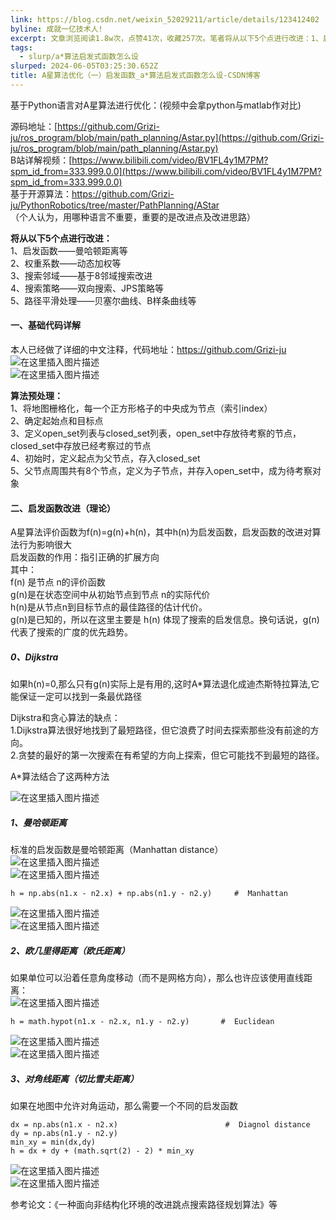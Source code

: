 ```yaml
---
link: https://blog.csdn.net/weixin_52029211/article/details/123412402
byline: 成就一亿技术人!
excerpt: 文章浏览阅读1.8w次，点赞41次，收藏257次。笔者将从以下5个点进行改进：1、启发函数——曼哈顿距离等2、权重系数——动态加权等3、搜索邻域——基于8邻域搜索改进4、搜索策略——双向搜索、JPS策略等5、路径平滑处理——贝塞尔曲线、B样条曲线等一、启发函数（理论）A星算法评价函数为_a*算法启发式函数怎么设
tags:
  - slurp/a*算法启发式函数怎么设
slurped: 2024-06-05T03:25:30.652Z
title: A星算法优化（一）启发函数_a*算法启发式函数怎么设-CSDN博客
---
```


基于Python语言对A星算法进行优化：(视频中会拿python与matlab作对比)

源码地址：[https://github.com/Grizi-ju/ros_program/blob/main/path_planning/Astar.py](https://github.com/Grizi-ju/ros_program/blob/main/path_planning/Astar.py)  
B站详解视频：[https://www.bilibili.com/video/BV1FL4y1M7PM?spm_id_from=333.999.0.0](https://www.bilibili.com/video/BV1FL4y1M7PM?spm_id_from=333.999.0.0)  
基于开源算法：https://github.com/Grizi-ju/PythonRobotics/tree/master/PathPlanning/AStar  
（个人认为，用哪种语言不重要，重要的是改进点及改进思路）

**将从以下5个点进行改进：**  
1、启发函数——曼哈顿距离等  
2、权重系数——动态加权等  
3、搜索邻域——基于8邻域搜索改进  
4、搜索策略——双向搜索、JPS策略等  
5、路径平滑处理——贝塞尔曲线、B样条曲线等

#### 一、基础代码详解

本人已经做了详细的中文注释，代码地址：https://github.com/Grizi-ju  
![在这里插入图片描述](https://img-blog.csdnimg.cn/108c0a2fd5434048aead71a43acfea79.png?x-oss-process=image/watermark,type_d3F5LXplbmhlaQ,shadow_50,text_Q1NETiBA5bCP5beo5ZCM5a2m,size_12,color_FFFFFF,t_70,g_se,x_16)  
![在这里插入图片描述](https://img-blog.csdnimg.cn/679d82c882d345ab8cd2196274018a96.png?x-oss-process=image/watermark,type_d3F5LXplbmhlaQ,shadow_50,text_Q1NETiBA5bCP5beo5ZCM5a2m,size_12,color_FFFFFF,t_70,g_se,x_16)

**算法预处理：**  
1、将地图栅格化，每一个正方形格子的中央成为节点（索引index）  
2、确定起始点和目标点  
3、定义open_set列表与closed_set列表，open_set中存放待考察的节点，closed_set中存放已经考察过的节点  
4、初始时，定义起点为父节点，存入closed_set  
5、父节点周围共有8个节点，定义为子节点，并存入open_set中，成为待考察对象

#### 二、启发函数改进（理论）

A星算法评价函数为f(n)=g(n)+h(n)，其中h(n)为启发函数，启发函数的改进对算法行为影响很大  
启发函数的作用：指引正确的扩展方向  
其中：  
f(n) 是节点 n的评价函数  
g(n)是在状态空间中从初始节点到节点 n的实际代价  
h(n)是从节点n到目标节点的最佳路径的估计代价。  
g(n)是已知的，所以在这里主要是 h(n) 体现了搜索的启发信息。换句话说，g(n)代表了搜索的广度的优先趋势。

##### 0、Dijkstra

如果h(n)=0,那么只有g(n)实际上是有用的,这时A*算法退化成迪杰斯特拉算法,它能保证一定可以找到一条最优路径

Dijkstra和贪心算法的缺点：  
1.Dijkstra算法很好地找到了最短路径，但它浪费了时间去探索那些没有前途的方向。  
2.贪婪的最好的第一次搜索在有希望的方向上探索，但它可能找不到最短的路径。

A*算法结合了这两种方法

![在这里插入图片描述](https://img-blog.csdnimg.cn/10696a5505804afa8f78a7b0414a361d.png?x-oss-process=image/watermark,type_d3F5LXplbmhlaQ,shadow_50,text_Q1NETiBA5bCP5beo5ZCM5a2m,size_12,color_FFFFFF,t_70,g_se,x_16)

##### 1、曼哈顿距离

标准的启发函数是曼哈顿距离（Manhattan distance）  
![在这里插入图片描述](https://img-blog.csdnimg.cn/770f1f0a9494416a96939267befd03a5.png)  
![在这里插入图片描述](https://img-blog.csdnimg.cn/6cb78c09c13a4157854d0fbee3822aee.png?x-oss-process=image/watermark,type_d3F5LXplbmhlaQ,shadow_50,text_Q1NETiBA5bCP5beo5ZCM5a2m,size_14,color_FFFFFF,t_70,g_se,x_16)

```
h = np.abs(n1.x - n2.x) + np.abs(n1.y - n2.y)     #  Manhattan
```

![在这里插入图片描述](https://img-blog.csdnimg.cn/15e4be9f10f748d0b11cce76b5ae576e.png)  
![在这里插入图片描述](https://img-blog.csdnimg.cn/62ac56588c9d46f0875000fac7e2fdfa.png?x-oss-process=image/watermark,type_d3F5LXplbmhlaQ,shadow_50,text_Q1NETiBA5bCP5beo5ZCM5a2m,size_12,color_FFFFFF,t_70,g_se,x_16)

##### 2、欧几里得距离（欧氏距离）

如果单位可以沿着任意角度移动（而不是网格方向），那么也许应该使用直线距离：  
![在这里插入图片描述](https://img-blog.csdnimg.cn/761146e748b44660a229c6c9a69415e8.png)

```
h = math.hypot(n1.x - n2.x, n1.y - n2.y)       #  Euclidean
```

![在这里插入图片描述](https://img-blog.csdnimg.cn/1210d3949e3d434ca10c740a4008f288.png)  
![在这里插入图片描述](https://img-blog.csdnimg.cn/45b0a9cd75f540408330a99aaeeacede.png?x-oss-process=image/watermark,type_d3F5LXplbmhlaQ,shadow_50,text_Q1NETiBA5bCP5beo5ZCM5a2m,size_12,color_FFFFFF,t_70,g_se,x_16)

##### 3、对角线距离（切比雪夫距离）

如果在地图中允许对角运动，那么需要一个不同的启发函数

```
dx = np.abs(n1.x - n2.x)                        #  Diagnol distance 
dy = np.abs(n1.y - n2.y)
min_xy = min(dx,dy)
h = dx + dy + (math.sqrt(2) - 2) * min_xy   
```

![在这里插入图片描述](https://img-blog.csdnimg.cn/b78f22ca3d104777800e1ba7818bc3e8.png)  
![在这里插入图片描述](https://img-blog.csdnimg.cn/5915dbdfdac14a529eeb784c9a5ae334.png?x-oss-process=image/watermark,type_d3F5LXplbmhlaQ,shadow_50,text_Q1NETiBA5bCP5beo5ZCM5a2m,size_12,color_FFFFFF,t_70,g_se,x_16)

参考论文：《一种面向非结构化环境的改进跳点搜索路径规划算法》等